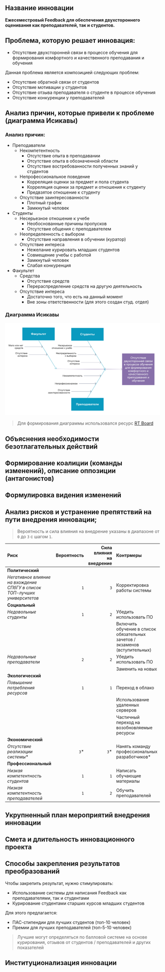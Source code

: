 ## Название инновации

__Ежесеместровый Feedback для обеспечения двухстороннего оценивания как преподавателей, так и студентов.__

## Проблема, которую решает инновация:

- Отсутствие двухсторонней связи в процессе обучения для формирования комфортного и качественного преподавания и обучения

Данная проблема является композицией следующих проблем:

- Отсутствие обратной связи от студентов
- Отсутствие мотивации у студентов
- Отсутствие отзыва преподавателя о студенте в процессе обучения
- Отсутствие конкуренции у преподавателей

## Анализ причин, которые привели к проблеме (диаграмма Исикавы)

### Анализ причин:

- Преподаватели
  - Некомпетентность
    - Отсутствие опыта в преподавании
    - Отсутствие опыта в обозначенной области
    - Отсутствие востребованности полученных знаний у студентов
  - Непрофессиональное поведение
    - Корреляция оценки за предмет и пола студента
    - Корреляция оценки за предмет и отношения к студенту
    - Предвзятое отношение к студенту
  - Отсутствие заинтересованности
    - Плотный график
    - Замкнутый человек
- Студенты
  - Несерьезное отношение к учебе
    - Необоснованные причины пропусков
    - Отсутствие общения с преподавателем
  - Неопределенность с выбором
    - Отсутствие направления в обучении (куратор)
  - Отсутствие интереса
    - Нежелание курировать младших студентов
    - Совмещение учебы с работой
    - Замкнутый человек
    - Слабая конкуренция
- Факультет
  - Средства
    - Отсутствие средств
    - Перераспределение средств на другую деятельность
  - Отсутствие интереса
    - Достаточно того, что есть на данный момент
    - Вне зоны ответственности (для этого создан студ. отдел)

### Диаграмма Исикавы

<!-- Ishikawa diagram -->
![Диаграмма Исикавы](https://github.com/Beraliv/innovative-management-feedback/blob/master/src/imgs/ishikawa-ru.jpg)

> Для формирования диаграммы использовался ресурс [RT Board](https://realtimeboard.com)

## Объяснения необходимости безотлагательных действий


## Формирование коалиции (команды изменений), описание оппозиции (антагонистов)


## Формулировка видения изменений


## Анализ рисков и устранение препятствий на пути внедрения инновации;

> Вероятность и cила влияния на внедрение указаны в диапазоне от `0` до `3` с шагом `1`.

| Риск | Вероятность | Сила влияния на внедрение | Контрмеры |
|:-|-:|-:|:-|
| __Политический__ | | | |
| _Негативное влияние на вхождение СПбГУ в список ТОП-лучших университетов_ | `1` | `3` | Корректировка работы системы |
| __Социальный__ | | | |
| _Недовольные студенты_ | `1` | `2` | Убедить использовать ПО |
| | | | Включить обучение в список обязательных зачетов / экзаменов (вступительных) |
| _Недовольные преподаватели_ | `2` | `2` | Убедить использовать ПО |
| | | | Заменить на новых |
| __Экологический__ | | | |
| _Повышение потребления ресурсов_ | `1` | `1` | Переход в облако |
| | | | Использование удаленных серверов |
| | | | Частичный переход на возобновляемые ресурсы |
| __Экономический__ | | | |
| _Отсутствие реализации системы_* | `3`* | `3`* | Нанять команду профессиональных разработчиков* |
| __Профессиональный__ | | | |
| _Низкая компетентность студентов_ | `1` | `1` | Написать обучающие материалы |
| _Низкая компетентность преподавателей_ | `1` | `2` | Обучить преподавателей |
    

## Укрупненный план мероприятий внедрения инновации


## Смета и длительность инновационного проекта


## Способы закрепления результатов преобразований

Чтобы закрепить результат, нужно стимулировать:

- Использование системы для написания Feedback как преподавателями, так и студентами
- Курирование студентами старших курсов младших студентов

Для этого предлагается:

- ПАС-стипендии для лучших студентов (топ-10 человек)
- Премии для лучших преподавателей (топ-5-10 человек)

> Лучшие могут определяться по балловой системе на основе курирования, отзывов от студентов / преподавателей и других показателей

## Институционализация инновации

